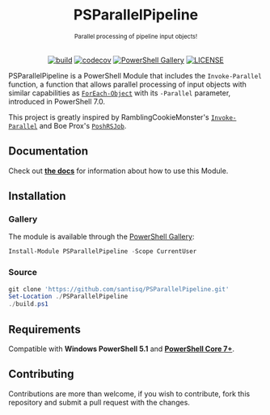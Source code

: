 <h1 align="center">PSParallelPipeline</h1>

</div>

<div align="center">
    <sub>
        Parallel processing of pipeline input objects!
    </sub>
    <br /><br />

[![build](https://github.com/santisq/PSParallelPipeline/actions/workflows/ci.yml/badge.svg)](https://github.com/santisq/PSParallelPipeline/actions/workflows/ci.yml)
[![codecov](https://codecov.io/gh/santisq/PSParallelPipeline/branch/main/graph/badge.svg?token=b51IOhpLfQ)](https://codecov.io/gh/santisq/PSParallelPipeline)
[![PowerShell Gallery](https://img.shields.io/powershellgallery/v/PSParallelPipeline?label=gallery)](https://www.powershellgallery.com/packages/PSParallelPipeline)
[![LICENSE](https://img.shields.io/github/license/santisq/PSParallelPipeline)](https://github.com/santisq/PSParallelPipeline/blob/main/LICENSE)

</div>

PSParallelPipeline is a PowerShell Module that includes the `Invoke-Parallel` function, a function that allows parallel processing of input objects with similar capabilities as [`ForEach-Object`](https://learn.microsoft.com/en-us/powershell/module/microsoft.powershell.core/foreach-object?view=powershell-7.3) with its `-Parallel` parameter, introduced in PowerShell 7.0.

This project is greatly inspired by RamblingCookieMonster's [`Invoke-Parallel`](https://github.com/RamblingCookieMonster/Invoke-Parallel) and Boe Prox's [`PoshRSJob`](https://github.com/proxb/PoshRSJob).

## Documentation

Check out [__the docs__](./docs/en-US/) for information about how to use this Module.

## Installation

### Gallery

The module is available through the [PowerShell Gallery](https://www.powershellgallery.com/packages/PSParallelPipeline):

```powershell
Install-Module PSParallelPipeline -Scope CurrentUser
```

### Source

```powershell
git clone 'https://github.com/santisq/PSParallelPipeline.git'
Set-Location ./PSParallelPipeline
./build.ps1
```

## Requirements

Compatible with __Windows PowerShell 5.1__ and [__PowerShell Core 7+__](https://github.com/PowerShell/PowerShell).

## Contributing

Contributions are more than welcome, if you wish to contribute, fork this repository and submit a pull request with the changes.

